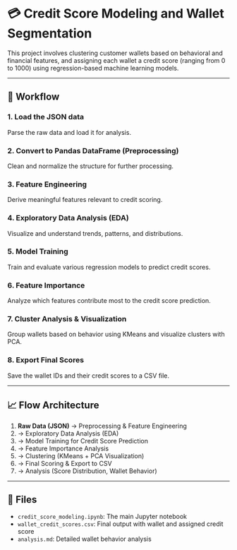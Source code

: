 # 💳 Credit Score Modeling and Wallet Segmentation

This project involves clustering customer wallets based on behavioral and financial features, and assigning each wallet a credit score (ranging from 0 to 1000) using regression-based machine learning models.

---

## 🚀 Workflow

### 1. Load the JSON data  
Parse the raw data and load it for analysis.

### 2. Convert to Pandas DataFrame (Preprocessing)  
Clean and normalize the structure for further processing.

### 3. Feature Engineering  
Derive meaningful features relevant to credit scoring.

### 4. Exploratory Data Analysis (EDA)  
Visualize and understand trends, patterns, and distributions.

### 5. Model Training  
Train and evaluate various regression models to predict credit scores.

### 6. Feature Importance  
Analyze which features contribute most to the credit score prediction.

### 7. Cluster Analysis & Visualization  
Group wallets based on behavior using KMeans and visualize clusters with PCA.

### 8. Export Final Scores  
Save the wallet IDs and their credit scores to a CSV file.
  
---

## 📈 Flow Architecture

1. **Raw Data (JSON)** → Preprocessing & Feature Engineering  
2. → Exploratory Data Analysis (EDA)  
3. → Model Training for Credit Score Prediction  
4. → Feature Importance Analysis  
5. → Clustering (KMeans + PCA Visualization)  
6. → Final Scoring & Export to CSV  
7. → Analysis (Score Distribution, Wallet Behavior)


---

## 📁 Files

- `credit_score_modeling.ipynb`: The main Jupyter notebook  
- `wallet_credit_scores.csv`: Final output with wallet and assigned credit score  
- `analysis.md`: Detailed wallet behavior analysis  
